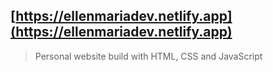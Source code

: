 ## [https://ellenmariadev.netlify.app](https://ellenmariadev.netlify.app)

> Personal website build with HTML, CSS and JavaScript
